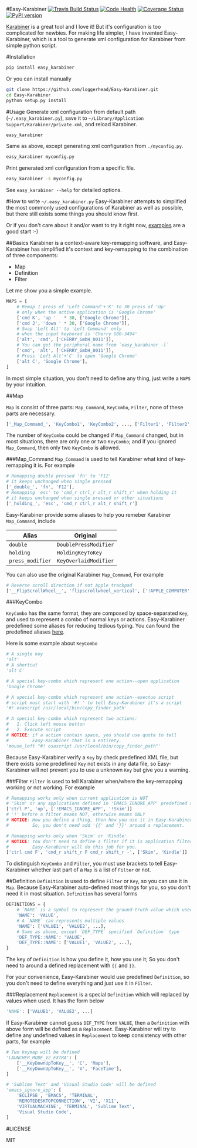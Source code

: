#Easy-Karabiner
[![Travis Build Status](https://travis-ci.org/loggerhead/Easy-Karabiner.svg)](https://travis-ci.org/loggerhead/Easy-Karabiner)
[![Code Health](https://landscape.io/github/loggerhead/Easy-Karabiner/master/landscape.svg)](https://landscape.io/github/loggerhead/Easy-Karabiner/master)
[![Coverage Status](https://coveralls.io/repos/github/loggerhead/Easy-Karabiner/badge.svg)](https://coveralls.io/github/loggerhead/Easy-Karabiner)
[![PyPI version](https://img.shields.io/pypi/v/easy_karabiner.svg)](https://pypi.python.org/pypi/easy_karabiner)

[Karabiner](https://pqrs.org/osx/karabiner/index.html.en) is a great tool and I love it! But it's configuration is too complicated for newbies. For making life simpler, I have invented Easy-Karabiner, which is a tool to generate xml configuration for Karabiner from simple python script.

#Installation
```bash
pip install easy_karabiner
```

Or you can install manually

```bash
git clone https://github.com/loggerhead/Easy-Karabiner.git
cd Easy-Karabiner
python setup.py install
```

#Usage
Generate xml configuration from default path (`~/.easy_karabiner.py`), save it to `~/Library/Application Support/Karabiner/private.xml`, and reload Karabiner.

```bash
easy_karabiner
```

Same as above, except generating xml configuration from `./myconfig.py`.

```bash
easy_karabiner myconfig.py
```

Print generated xml configuration from a specific file.

```bash
easy_karabiner -s myconfig.py
```

See `easy_karabiner --help` for detailed options.

#How to write `~/.easy_karabiner.py`
Easy-Karabiner attempts to simplified the most commonly used configurations of Karabiner as well as possible, but there still exists some things you should know first. 

Or if you don't care about it and/or want to try it right now, [examples](https://github.com/loggerhead/Easy-Karabiner/tree/master/samples) are a good start :-)

##Basics
Karabiner is a context-aware key-remapping software, and Easy-Karabiner has simplified it's context and key-remapping to the combination of three components:

* Map
* Definition
* Filter

Let me show you a simple example.

```python
MAPS = [
    # Remap 1 press of 'Left Command'+'K' to 30 press of 'Up' 
    # only when the active application is 'Google Chrome'
	['cmd K', 'up '   * 30, ['Google Chrome']],
    ['cmd J', 'down ' * 30, ['Google Chrome']],
	# Swap 'Left Alt' to 'Left Command' only 
    # when the input keyborad is 'Cherry G80-3494'
    ['alt', 'cmd', ['CHERRY_GmbH_0011']],
    # You can get the peripheral name from `easy_karabiner -l` 
    ['cmd', 'alt', ['CHERRY_GmbH_0011']],
    # Press 'Left Alt'+'C' to open 'Google Chrome'
	['alt C', 'Google Chrome'],
]
```

In most simple situation, you don't need to define any thing, just write a `MAPS` by your intuition.

##Map

`Map` is consist of three parts: `Map_Command`, `KeyCombo`, `Filter`, none of these parts are necessary. 

```python
['_Map_Command_', 'KeyCombo1', 'KeyCombo2', ..., ['Filter1', 'Filter2', ...]]
```

The number of `KeyCombo` could be changed if  `Map_Command` changed, but in most situations, there are only one or two `KeyCombo`; and if you ignored `Map_Command`, then only two `KeyCombo` is allowed.

###Map_Command
`Map_Command` is used to tell Karabiner what kind of key-remapping it is. For example

```python
# Remapping double pressed 'fn' to 'F12'
# it keeps unchanged when single pressed 
['_double_', 'fn', 'F12'],
# Remapping 'esc' to 'cmd_r ctrl_r alt_r shift_r' when holding it
# it keeps unchanged when single pressed or other situations
['_holding_', 'esc', 'cmd_r ctrl_r alt_r shift_r']
```

Easy-Karabiner provide some aliases to help you remeber Karabiner `Map_Command`, include

| Alias            | Original              |
| ---------------- | --------------------- |
| `double`         | `DoublePressModifier` |
| `holding`        | `HoldingKeyToKey`     |
| `press_modifier` | `KeyOverlaidModifier` |

You can also use the original Karabiner `Map_Command`, For example

```python
# Reverse scroll direction if not Apple trackpad
['__FlipScrollWheel__', 'flipscrollwheel_vertical', ['!APPLE_COMPUTER', '!ANY']]
```

###KeyCombo

`KeyCombo` has the same format, they are composed by space-separated `Key`, and used to represent a combo of normal keys or actions. Easy-Karabiner predefined some aliases for reducing tedious typing. You can found the predefined aliases [here](https://github.com/loggerhead/Easy-Karabiner/blob/master/easy_karabiner/alias.py). 

Here is some example about `KeyCombo`

```python
# A single key
'alt'
# A shortcut 
'alt C'

# A special key-combo which represent one action--open application
'Google Chrome'

# A special key-combo which represent one action--exectue script 	
# script must start with '#! ' to tell Easy-Karabiner it's a script
'#! osascript /usr/local/bin/copy_finder_path'

# A special key-combo which represent two actions:
#   1. Click left mouse button
#   2. Execute script
# NOTICE: if a action contain space, you should use quote to tell
#         Easy-Karabiner that is a entirety.
'mouse_left "#! osascript /usr/local/bin/copy_finder_path"'
```

Because Easy-Karabiner verify a `Key` by check predefined XML file, but there exists some predefined `Key` not exists in any data file, so Easy-Karabiner will not prevent you to use a unknown `Key` but give you a warning. 

###Filter
`Filter` is used to tell Karabiner when/where the key-remapping working or not working. For example

```python
# Remapping works only when current application is NOT 
# 'Skim' or any applications defined in 'EMACS_IGNORE_APP' predefined replacement
['ctrl P', 'up', ['!EMACS_IGNORE_APP', '!Skim']]
# '!' before a filter means NOT, otherwise means ONLY
# NOTICE: How you define a thing, then how you use it in Easy-Karabiner.
#		  So, you don't need add '{{' and '}}' around a replacement.

# Remapping works only when 'Skim' or 'Kindle'
# NOTICE: You don't need to define a filter if it is application filter,
#		  Easy-Karabiner will do this job for you.
['ctrl cmd F', 'cmd_r shift_r F cmd_r shift_r -', ['Skim', 'Kindle']]
```

To distinguish `KeyCombo` and `Filter`, you must use brackets to tell Easy-Karabiner whether last part of a `Map` is a list of `Filter` or not. 

##Definition
`Definition` is used to define `Filter` or `Key`, so you can use it in `Map`. Because Easy-Karabiner auto-defined most things for you, so you don't need it in most situation. `Definition` has several forms

```python
DEFINITIONS = {
    # `NAME` is a symbol to represent the ground-truth value which used in `MAPS`
    'NAME': 'VALUE',
    # A `NAME` can represents multiple values
    'NAME': ['VALUE1', 'VALUE2', ...],
    # Same as above, except `DEF_TYPE` specified `Definition` type
    'DEF_TYPE::NAME': 'VALUE',
    'DEF_TYPE::NAME': ['VALUE1', 'VALUE2', ...],
}
```

The key of `Definition` is how you define it, how you use it; So you don't need to around a defined replacement with `{{` and `}}`.

For your convenience, Easy-Karabiner would use predefined `Definition`, so you don't need to define everything and just use it in `Filter`.

###Replacement
`Replacement` is a special `Definition` which will replaced by values when used. It has the form below

```python
'NAME': ['VALUE1', 'VALUE2', ...]
```

If Easy-Karabiner cannot guess `DEF_TYPE` from `VALUE`, then a `Definition` with above form will be defined as a `Replacement`. Easy-Karabiner will try to define any undefined values in `Replacement` to keep consistency with other parts, for example

```python
# Two keymap will be defined
'LAUNCHER_MODE_V2_EXTRA': [
    ['__KeyDownUpToKey__', 'C', 'Maps'],
    ['__KeyDownUpToKey__', 'V', 'FaceTime'],
]

# 'Sublime Text' and 'Visual Studio Code' will be defined
'emacs_ignore_app': [
    'ECLIPSE', 'EMACS', 'TERMINAL',
    'REMOTEDESKTOPCONNECTION', 'VI', 'X11',
    'VIRTUALMACHINE', 'TERMINAL', 'Sublime Text',
    'Visual Studio Code',
]
```

#LICENSE

MIT
